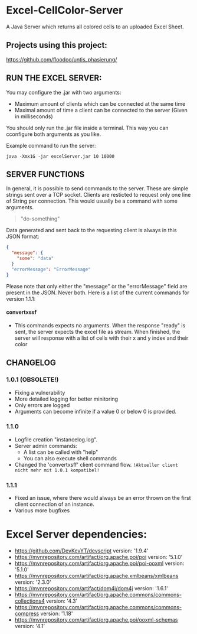 # Excel-CellColor-Server
A Java Server which returns all colored cells to an uploaded Excel Sheet.

## Projects using this project:
<a>https://github.com/floodoo/untis_phasierung/</a>

## RUN THE EXCEL SERVER:

You may configure the .jar with two arguments:
- Maximum amount of clients which can be connected at the same time
- Maximal amount of time a client can be connected to the server (Given in milliseconds)

You should only run the .jar file inside a terminal. This way you can cconfigure both arguments as you like.

Example command to run the server:

```java -Xmx1G -jar excelServer.jar 10 10000```

## SERVER FUNCTIONS

In general, it is possible to send commands to the server. These are simple strings sent over a TCP socket.
Clients are resticted to request only one line of String per connection. This would usually be a command with some arguments.
> "do-something"

Data generated and sent back to the requesting client is always in this JSON format:
```json
{
  "message": { 
    "some": "data"
  }
  "errorMessage": "ErrorMessage"
}
```  
Please note that only either the "message" or the "errorMessage" field are present in the JSON. Never both.
Here is a list of the current commands for version 1.1.1:

#### convertxssf
* This commands expects no arguments. When the response "ready" is sent, the server expects the excel file as stream.
When finished, the server will response with a list of cells with their x and y index and their color

## CHANGELOG

### 1.0.1 (OBSOLETE!)
- Fixing a vulnerability
- More detailed logging for better minitoring
- Only errors are logged
- Arguments can become infinite if a value 0 or below 0 is provided.

### 1.1.0
- Logfile creation "instancelog.log".
- Server admin commands: 
    - A list can be called with "help"
    - You can also execute shell commands
- Changed the 'convertxsff' client command flow. `!Aktueller client nicht mehr mit 1.0.1 kompatibel!`

### 1.1.1
- Fixed an issue, where there would always be an error thrown on the first client connection of an instance.
- Various more bugfixes

# Excel Server dependencies:

- <a>https://github.com/DevKevYT/devscript</a> version: '1.9.4'<br>
- <a>https://mvnrepository.com/artifact/org.apache.poi/poi</a> version: '5.1.0'<br>
- <a>https://mvnrepository.com/artifact/org.apache.poi/poi-ooxml</a> version: '5.1.0'<br>
- <a>https://mvnrepository.com/artifact/org.apache.xmlbeans/xmlbeans</a> version: '2.3.0'<br>
- <a>https://mvnrepository.com/artifact/dom4j/dom4j</a> version: '1.6.1'<br>
- <a>https://mvnrepository.com/artifact/org.apache.commons/commons-collections4</a> version: '4.3'<br>
- <a>https://mvnrepository.com/artifact/org.apache.commons/commons-compress</a> version: '1.18'<br>
- <a>https://mvnrepository.com/artifact/org.apache.poi/ooxml-schemas</a> version: '4.1'

